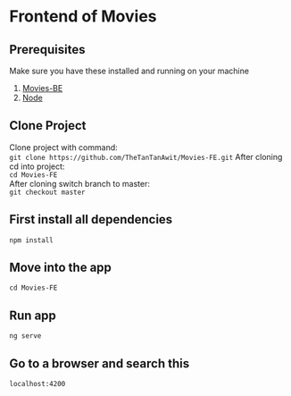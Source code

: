 # Frontend of Movies
## Prerequisites
Make sure you have these installed and running on your machine
1. [Movies-BE](https://github.com/TheTanTanAwit/Movies-BE)
2. [Node](https://nodejs.org/en)
## Clone Project
Clone project with command: <br/>
`git clone https://github.com/TheTanTanAwit/Movies-FE.git`
After cloning cd into project: <br/>
`cd Movies-FE` <br/>
After cloning switch branch to master: <br/>
`git checkout master`
## First install all dependencies 
`npm install`

## Move into the app
`cd Movies-FE`

## Run app
`ng serve`

## Go to a browser and search this 
`localhost:4200`

